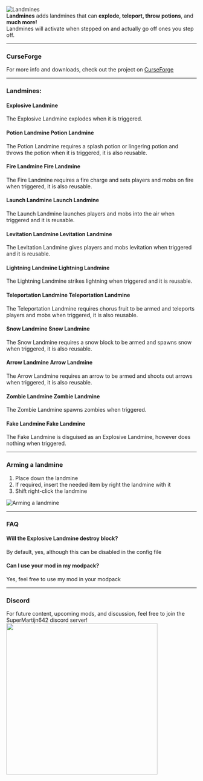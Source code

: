 ![Landmines](https://imgur.com/JSLD47C.png)  
**Landmines** adds landmines that can **explode, teleport, throw potions**, and **much more!**  
Landmines will activate when stepped on and actually go off ones you step off.

---

### CurseForge
For more info and downloads, check out the project on [CurseForge](https://www.curseforge.com/minecraft/mc-mods/landmines)

---

### Landmines:

#### Explosive Landmine
The Explosive Landmine explodes when it is triggered.
 

#### Potion Landmine Potion Landmine
The Potion Landmine requires a splash potion or lingering potion and throws the potion when it is triggered, it is also reusable.
 

#### Fire Landmine Fire Landmine
The Fire Landmine requires a fire charge and sets players and mobs on fire when triggered, it is also reusable.
 

#### Launch Landmine Launch Landmine
The Launch Landmine launches players and mobs into the air when triggered and it is reusable.
 

#### Levitation Landmine Levitation Landmine
The Levitation Landmine gives players and mobs levitation when triggered and it is reusable.
 

#### Lightning Landmine Lightning Landmine
The Lightning Landmine strikes lightning when triggered and it is reusable.
 

#### Teleportation Landmine Teleportation Landmine
The Teleportation Landmine requires chorus fruit to be armed and teleports players and mobs when triggered, it is also reusable.
 

#### Snow Landmine Snow Landmine
The Snow Landmine requires a snow block to be armed and spawns snow when triggered, it is also reusable.
 

#### Arrow Landmine Arrow Landmine
The Arrow Landmine requires an arrow to be armed and shoots out arrows when triggered, it is also reusable.
 

#### Zombie Landmine Zombie Landmine
The Zombie Landmine spawns zombies when triggered.
 

#### Fake Landmine Fake Landmine
The Fake Landmine is disguised as an Explosive Landmine, however does nothing when triggered.
 

---

### Arming a landmine
1. Place down the landmine  
2. If required, insert the needed item by right the landmine with it  
3. Shift right-click the landmine  

![Arming a landmine](https://github.com/SuperMartijn642/Landmines/blob/1.16/images/landmine%20arm%20demo.gif)

---

### FAQ
#### Will the Explosive Landmine destroy block?  
By default, yes, although this can be disabled in the config file  
#### Can I use your mod in my modpack?  
Yes, feel free to use my mod in your modpack

---

### Discord
For future content, upcoming mods, and discussion, feel free to join the SuperMartijn642 discord server!  
[<img width='400' src='https://discord.com/assets/cb48d2a8d4991281d7a6a95d2f58195e.svg'>](https://discord.gg/QEbGyUYB2e)

